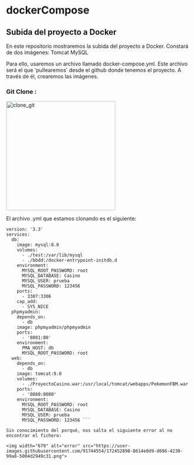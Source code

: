 # dockerCompose
## Subida del proyecto a Docker

En este repositorio mostraremos la subida del proyecto a Docker. Constará de dos imágenes:
Tomcat
MySQL

Para ello, usaremos un archivo llamado docker-compose.yml. Este archivo será el que 'pullearemos' desde el github donde tenemos el proyecto. A través de él, crearemos las imágenes.

### Git Clone :

<img width="296" alt="clone_git" src="https://user-images.githubusercontent.com/91744554/172452841-5961a98c-f9d9-454c-8a64-c118c30b34c8.png">

El archivo .yml que estamos clonando es el siguiente: 
```
version: '3.3'
services:
  db:
    image: mysql:8.0
    volumes:
      - ./test:/var/lib/mysql
      - ./bbdd:/docker-entrypoint-initdb.d
    environment:
      MYSQL_ROOT_PASSWORD: root
      MYSQL_DATABASE: Casino
      MYSQL_USER: prueba
      MYSQL_PASSWORD: 123456
    ports:
      - 3307:3306
    cap_add:
      - SYS_NICE
  phpmyadmin:
    depends_on:
      - db
    image: phpmyadmin/phpmyadmin
    ports:
      - '8081:80'
    environment:
      PMA_HOST: db
      MYSQL_ROOT_PASSWORD: root
  web:
    depends_on:
      - db
    image: tomcat:9.0
    volumes:
      - ./ProyectoCasino.war:/usr/local/tomcat/webapps/PokemonFBM.war
    ports:
      - '8080:8080'
    environment:
      MYSQL_ROOT_PASSWORD: root
      MYSQL_DATABASE: Casino
      MYSQL_USER: prueba
      MYSQL_PASSWORD: 123456 ```
      
Sin conocimiento del porqué, nos salta el siguiente error al no encontrar el fichero: 

<img width="679" alt="error" src="https://user-images.githubusercontent.com/91744554/172452898-8614e0d9-d696-4230-99a8-5004d2949c31.png">


